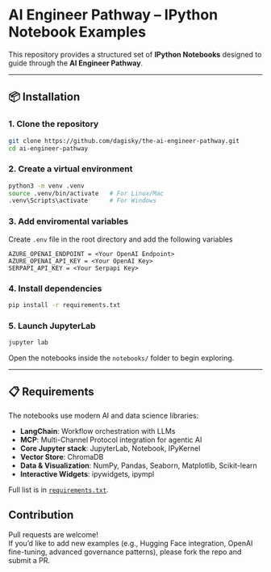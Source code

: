 # AI Engineer Pathway – IPython Notebook Examples

This repository provides a structured set of **IPython Notebooks** designed to guide through the **AI Engineer Pathway**.  

---

## 📦 Installation

### 1. Clone the repository
```bash
git clone https://github.com/dagisky/the-ai-engineer-pathway.git
cd ai-engineer-pathway
```

### 2. Create a virtual environment
```bash
python3 -m venv .venv
source .venv/bin/activate   # For Linux/Mac
.venv\Scripts\activate      # For Windows
```

### 3. Add enviromental variables
Create `.env` file in the root directory and add the following variables
```
AZURE_OPENAI_ENDPOINT = <Your OpenAI Endpoint>
AZURE_OPENAI_API_KEY = <Your OpenAI Key>
SERPAPI_API_KEY = <Your Serpapi Key>
```

### 4. Install dependencies
```bash
pip install -r requirements.txt
```

### 5. Launch JupyterLab
```bash
jupyter lab
```

Open the notebooks inside the `notebooks/` folder to begin exploring.

---

## 📋 Requirements

The notebooks use modern AI and data science libraries:  

- **LangChain**: Workflow orchestration with LLMs  
- **MCP**: Multi-Channel Protocol integration for agentic AI  
- **Core Jupyter stack**: JupyterLab, Notebook, IPyKernel  
- **Vector Store**: ChromaDB  
- **Data & Visualization**: NumPy, Pandas, Seaborn, Matplotlib, Scikit-learn  
- **Interactive Widgets**: ipywidgets, ipympl  

Full list is in [`requirements.txt`](./requirements.txt).

 
##  Contribution

Pull requests are welcome!  
If you’d like to add new examples (e.g., Hugging Face integration, OpenAI fine-tuning, advanced governance patterns), please fork the repo and submit a PR.


